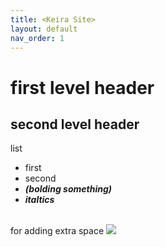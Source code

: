 ```yaml
---
title: <Keira Site>
layout: default
nav_order: 1
---
```


# first level header
## second level header

list
- first
- second
- ***(**bolding something**)***
- ***italtics***

<br> for adding extra space
<img src=”https://urbanblisslife.com/wp-content/uploads/2023/01/Jolibee-Spaghetti-FEATURE.jpg”>
